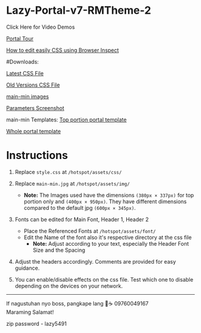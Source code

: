 # Lazy-Portal-v7-RMTheme-2


Click Here for Video Demos

[Portal Tour](https://1drv.ms/v/s!AudVBigMgximj8l1UmGUDk6DBBRpPg?e=7xou4Q)

[How to edit easily CSS using Browser Inspect](https://1drv.ms/v/s!AudVBigMgximj9IrItSNTz_V5x7s2w?e=oVVk0u)


#Downloads:

[Latest CSS File](https://1drv.ms/u/s!AudVBigMgximj9Js-lKRpdCU3kQmCg?e=N9Lpu3) 

[Old Versions CSS File](https://1drv.ms/u/s!AudVBigMgximj9NedpEdBmrAzGwk-w?e=SdBgKS) 

[main-min images](https://1drv.ms/f/s!AudVBigMgximj9Nfd0eS66CkSG4PZA?e=EskDo6) 

[Parameters Screenshot](https://1drv.ms/i/s!AudVBigMgximj895E_1L3Gv6Tn3Txw?e=VS8zhV) 

main-min Templates:
[Top portion portal template](https://www.canva.com/design/DAGIJDVpBbw/-p_QgYGILMwf7lAiWbmQww/view?utm_content=DAGIJDVpBbw&utm_campaign=designshare&utm_medium=link&utm_source=publishsharelink&mode=preview)
        
[Whole portal template](https://www.canva.com/design/DAGJcFIqoeo/R7V45gM_zOol4vwTgUuuUQ/view?utm_content=DAGJcFIqoeo&utm_campaign=designshare&utm_medium=link&utm_source=publishsharelink&mode=preview)


# Instructions

1. Replace `style.css` at `/hotspot/assets/css/`

2. Replace `main-min.jpg` at `/hotspot/assets/img/`
   - **Note:** The Images used have the dimensions ``(380px × 337px)`` for top portion only and ``(400px × 950px)``. They have different dimensions compared to the default jpg ``(600px × 345px)``.

3. Fonts can be edited for Main Font, Header 1, Header 2
   - Place the Referenced Fonts at `/hotspot/assets/font/`
   - Edit the Name of the font also it's respective directory at the css file
     - **Note:** 
     	Adjust according to your text, especially the Header Font Size and the Spacing

4. Adjust the headers accordingly. Comments are provided for easy guidance.

5. You can enable/disable effects on the css file. Test which one to disable depending on the devices on your network.
---

If nagustuhan nyo boss, pangkape lang 🤣☕️ 09760049167  
Maraming Salamat!

zip password - lazy5491
